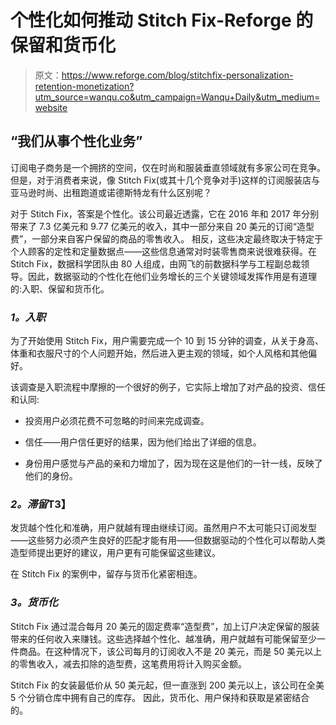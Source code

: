 # 个性化如何推动 Stitch Fix-Reforge 的保留和货币化

> 原文：<https://www.reforge.com/blog/stitchfix-personalization-retention-monetization?utm_source=wanqu.co&utm_campaign=Wanqu+Daily&utm_medium=website>

## “我们从事个性化业务”

订阅电子商务是一个拥挤的空间，仅在时尚和服装垂直领域就有多家公司在竞争。但是，对于消费者来说，像 Stitch Fix(或其十几个竞争对手)这样的订阅服装店与亚马逊时尚、出租跑道或诺德斯特龙有什么区别呢？

对于 Stitch Fix，答案是个性化。该公司最近透露，它在 2016 年和 2017 年分别带来了 7.3 亿美元和 9.77 亿美元的收入，其中一部分来自 20 美元的订阅“造型费”，一部分来自客户保留的商品的零售收入。
相反，这些决定最终取决于特定于个人顾客的定性和定量数据点——这些信息通常对时装零售商来说很难获得。在 Stitch Fix，数据科学团队由 80 人组成，由网飞的前数据科学与工程副总裁领导。因此，数据驱动的个性化在他们业务增长的三个关键领域发挥作用是有道理的:入职、保留和货币化。

### ***1。入职***

为了开始使用 Stitch Fix，用户需要完成一个 10 到 15 分钟的调查，从关于身高、体重和衣服尺寸的个人问题开始，然后进入更主观的领域，如个人风格和其他偏好。

该调查是入职流程中摩擦的一个很好的例子，它实际上增加了对产品的投资、信任和认同:

*   投资用户必须花费不可忽略的时间来完成调查。

*   信任——用户信任更好的结果，因为他们给出了详细的信息。

*   身份用户感觉与产品的亲和力增加了，因为现在这是他们的一针一线，反映了他们的身份。

### ***2。滞留*T3】**

发货越个性化和准确，用户就越有理由继续订阅。虽然用户不太可能只订阅发型——这些努力必须产生良好的匹配才能有用——但数据驱动的个性化可以帮助人类造型师提出更好的建议，用户更有可能保留这些建议。

在 Stitch Fix 的案例中，留存与货币化紧密相连。

### ***3。货币化***

Stitch Fix 通过混合每月 20 美元的固定费率“造型费”，加上订户决定保留的服装带来的任何收入来赚钱。这些选择越个性化、越准确，用户就越有可能保留至少一件商品。在这种情况下，该公司每月的订阅收入不是 20 美元，而是 50 美元以上的零售收入，减去扣除的造型费，这笔费用将计入购买金额。

Stitch Fix 的女装最低价从 50 美元起，但一直涨到 200 美元以上，该公司在全美 5 个分销仓库中拥有自己的库存。
因此，货币化、用户保持和获取是紧密结合的。